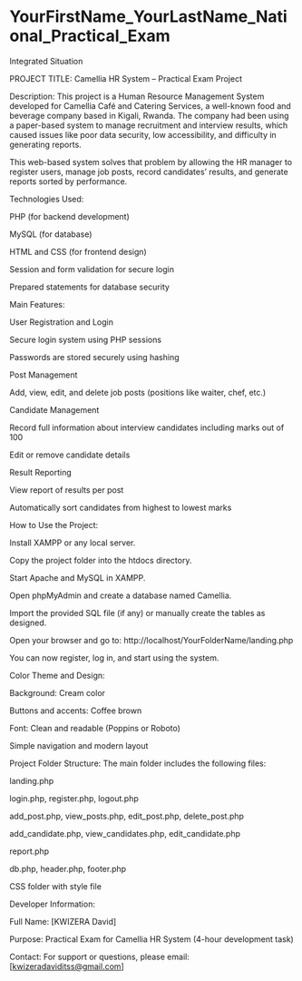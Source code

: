 # YourFirstName_YourLastName_National_Practical_Exam
Integrated Situation

PROJECT TITLE:
Camellia HR System – Practical Exam Project

Description:
This project is a Human Resource Management System developed for Camellia Café and Catering Services, a well-known food and beverage company based in Kigali, Rwanda. The company had been using a paper-based system to manage recruitment and interview results, which caused issues like poor data security, low accessibility, and difficulty in generating reports.

This web-based system solves that problem by allowing the HR manager to register users, manage job posts, record candidates’ results, and generate reports sorted by performance.

Technologies Used:

PHP (for backend development)

MySQL (for database)

HTML and CSS (for frontend design)

Session and form validation for secure login

Prepared statements for database security

Main Features:

User Registration and Login

Secure login system using PHP sessions

Passwords are stored securely using hashing

Post Management

Add, view, edit, and delete job posts (positions like waiter, chef, etc.)

Candidate Management

Record full information about interview candidates including marks out of 100

Edit or remove candidate details

Result Reporting

View report of results per post

Automatically sort candidates from highest to lowest marks

How to Use the Project:

Install XAMPP or any local server.

Copy the project folder into the htdocs directory.

Start Apache and MySQL in XAMPP.

Open phpMyAdmin and create a database named Camellia.

Import the provided SQL file (if any) or manually create the tables as designed.

Open your browser and go to:
http://localhost/YourFolderName/landing.php

You can now register, log in, and start using the system.

Color Theme and Design:

Background: Cream color

Buttons and accents: Coffee brown

Font: Clean and readable (Poppins or Roboto)

Simple navigation and modern layout

Project Folder Structure:
The main folder includes the following files:

landing.php

login.php, register.php, logout.php

add_post.php, view_posts.php, edit_post.php, delete_post.php

add_candidate.php, view_candidates.php, edit_candidate.php

report.php

db.php, header.php, footer.php

CSS folder with style file

Developer Information:

Full Name: [KWIZERA David]

Purpose: Practical Exam for Camellia HR System (4-hour development task)

Contact:
For support or questions, please email:
[kwizeradaviditss@gmail.com]


